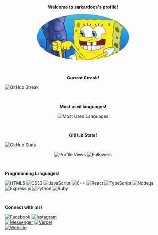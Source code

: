 <p align="center">
  <strong>Welcome to sarkardocs's profile!</strong>
</p>

<p align="center">
  <img src="./welcome.gif" alt="welcome" style="width: 300px; height: 150px; border-radius: 50%;">
</p>
<br>

<p align="center">
  <strong>Current Streak!</strong>
</p>

![GitHub Streak](https://github-readme-streak-stats.herokuapp.com/?user=sarkardocs&theme=dark&hide_border=false&background=ffffff&ring=FF8C00&fire=FF8C00&currStreakNum=000000&sideNums=000000&currStreakLabel=FF8C00&sideLabels=000000&border=000000)

<br>
<p align="center">
  <strong>Most used languages!</strong>
</p>

<div align="center">
  
  ![Most Used Languages](https://github-readme-stats.vercel.app/api/top-langs/?username=sarkardocs&layout=compact&theme=dark&hide_border=false&bg_color=ffffff&border_color=000000)

</div>
<br>

<p align="center">
  <strong>GitHub Stats!</strong>
</p>

![GitHub Stats](https://github-readme-stats.vercel.app/api?username=sarkardocs&show_icons=true&hide_title=true&theme=light&hide_border=false&bg_color=ffffff&icon_color=00aaff&text_color=000000&border_color=000000)

<div align="center">
  
![Profile Views](https://komarev.com/ghpvc/?username=sarkardocs&color=blueviolet)
![Followers](https://img.shields.io/github/followers/sarkardocs?style=social)

</div>
<br>

<p>
  <strong>Programming Languages!</strong>
</p>

![HTML5](https://img.shields.io/badge/HTML5-E34F26?style=for-the-badge&logo=html5&logoColor=white) 
![CSS3](https://img.shields.io/badge/CSS3-1572B6?style=for-the-badge&logo=css3&logoColor=white) 
![JavaScript](https://img.shields.io/badge/JavaScript-F7DF1C?style=for-the-badge&logo=javascript&logoColor=black) 
![C++](https://img.shields.io/badge/C++-00599C?style=for-the-badge&logo=cplusplus&logoColor=white) 
![React](https://img.shields.io/badge/React-61DAFB?style=for-the-badge&logo=react&logoColor=black) 
![TypeScript](https://img.shields.io/badge/TypeScript-3178C6?style=for-the-badge&logo=typescript&logoColor=white) 
![Node.js](https://img.shields.io/badge/Node.js-339933?style=for-the-badge&logo=node.js&logoColor=white) 
![Express.js](https://img.shields.io/badge/Express.js-000000?style=for-the-badge&logo=express&logoColor=white) 
![Python](https://img.shields.io/badge/Python-3776AB?style=for-the-badge&logo=python&logoColor=white) 
![Ruby](https://img.shields.io/badge/Ruby-CC342D?style=for-the-badge&logo=ruby&logoColor=white)

<br>
<p>
  <strong>Connect with me!</strong>
</p>

[![Facebook](https://img.shields.io/badge/Facebook-1877F2?style=for-the-badge&logo=facebook&logoColor=white)](https://facebook.com/subashbaniyaa)  [![Instagram](https://img.shields.io/badge/Instagram-E4405F?style=for-the-badge&logo=instagram&logoColor=white)](https://instagram.com/subashbaniyaa)  
[![Messenger](https://img.shields.io/badge/Messenger-00B2FF?style=for-the-badge&logo=facebook-messenger&logoColor=white)](https://m.me/subashbaniyaa) [![Vercel](https://img.shields.io/badge/Vercel-000000?style=for-the-badge&logo=vercel&logoColor=white)](https://sarkardocs.vercel.app)  
[![Website](https://img.shields.io/badge/Website-000000?style=for-the-badge&logo=google-chrome&logoColor=white)](https://subashbaniya.info.np)
